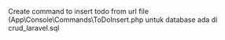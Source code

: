 Create command to insert todo from url file (App\Console\Commands\ToDoInsert.php
untuk database ada di crud_laravel.sql
